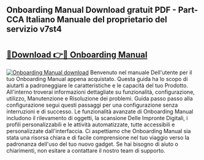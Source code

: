 ## Onboarding Manual Download gratuit PDF - Part-CCA Italiano Manuale del proprietario del servizio v7st4

# <h2><a href="http://dfbbj8p.blite.top/?on=Onboarding+Manual">🔗Download 👉🔴 Onboarding Manual</a></h2>

[![Onboarding Manual download](https://i.imgur.com/lujVjoI.png)](http://dfbbj8p.blite.top/?on=Onboarding+Manual)
Benvenuto nel manuale Dell'utente per il tuo Onboarding Manual appena acquistato. Questa guida ha lo scopo di aiutarti a padroneggiare le caratteristiche e le capacità del tuo Prodotto. All'interno troverai informazioni dettagliate su funzionalità, configurazione, utilizzo, Manutenzione e Risoluzione dei problemi. Guida passo passo alla configurazione segui questi passaggi per una configurazione senza interruzioni e di successo. Le funzionalità avanzate di Onboarding Manual includono il rilevamento di oggetti, la scansione Delle Impronte Digitali, i profili personalizzabili e le attività automatizzate, tutte accessibili e personalizzate dall'interfaccia. Ci aspettiamo che Onboarding Manual sia stata una risorsa chiara e di facile comprensione nel tuo viaggio verso la padronanza dell'uso del tuo nuovo gadget. Se hai bisogno di aiuto o chiarimenti, non esitare a contattare il nostro team di supporto.
